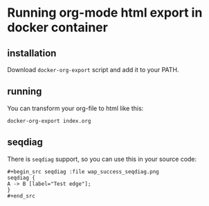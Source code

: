 Running org-mode html export in docker container
================================================

installation
------------

Download `docker-org-export` script and add it to your PATH.

running
-------

You can transform your org-file to html like this:

    docker-org-export index.org


seqdiag
-------
There is `seqdiag` support, so you can use this in your source code:

    #+begin_src seqdiag :file wap_success_seqdiag.png
    seqdiag {
    A -> B [label="Test edge"];
    }
    #+end_src
   


